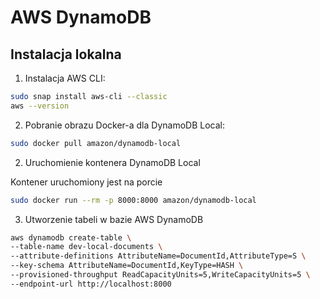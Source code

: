 # AWS DynamoDB

## Instalacja lokalna

1. Instalacja AWS CLI:

```sh
sudo snap install aws-cli --classic
aws --version
```

2. Pobranie obrazu Docker-a dla DynamoDB Local:
   
```sh
sudo docker pull amazon/dynamodb-local
```

2. Uruchomienie kontenera DynamoDB Local

Kontener uruchomiony jest na porcie 
```bash
sudo docker run --rm -p 8000:8000 amazon/dynamodb-local
```

3. Utworzenie tabeli w bazie AWS DynamoDB

```bash
aws dynamodb create-table \
--table-name dev-local-documents \
--attribute-definitions AttributeName=DocumentId,AttributeType=S \
--key-schema AttributeName=DocumentId,KeyType=HASH \
--provisioned-throughput ReadCapacityUnits=5,WriteCapacityUnits=5 \
--endpoint-url http://localhost:8000
```